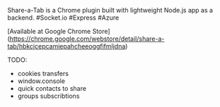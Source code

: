 Share-a-Tab is a Chrome plugin built with lightweight Node.js app as a backend. #Socket.io #Express #Azure 

[Available at Google Chrome Store] (https://chrome.google.com/webstore/detail/share-a-tab/hbkcjcepcamiepahcheeoggfifmljdna)

TODO:

- cookies transfers
- window.console
- quick contacts to share
- groups subscribtions

